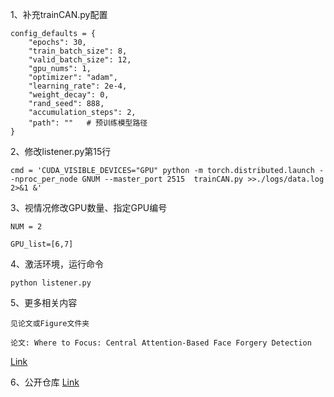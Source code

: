 1、补充trainCAN.py配置

    config_defaults = {
        "epochs": 30,
        "train_batch_size": 8,
        "valid_batch_size": 12,
        "gpu_nums": 1,
        "optimizer": "adam",
        "learning_rate": 2e-4,
        "weight_decay": 0,
        "rand_seed": 888,
        "accumulation_steps": 2,
        "path": ""   # 预训练模型路径
    }

2、修改listener.py第15行

    cmd = 'CUDA_VISIBLE_DEVICES="GPU" python -m torch.distributed.launch --nproc_per_node GNUM --master_port 2515  trainCAN.py >>./logs/data.log 2>&1 &'

3、视情况修改GPU数量、指定GPU编号

    NUM = 2

    GPU_list=[6,7]

4、激活环境，运行命令

    python listener.py

5、更多相关内容

    见论文或Figure文件夹
    
    论文: Where to Focus: Central Attention-Based Face Forgery Detection
[Link](https://link.springer.com/chapter/10.1007/978-981-99-8469-5_4)

6、公开仓库 [Link](https://github.com/M-SunRise/Code_for_CAN)